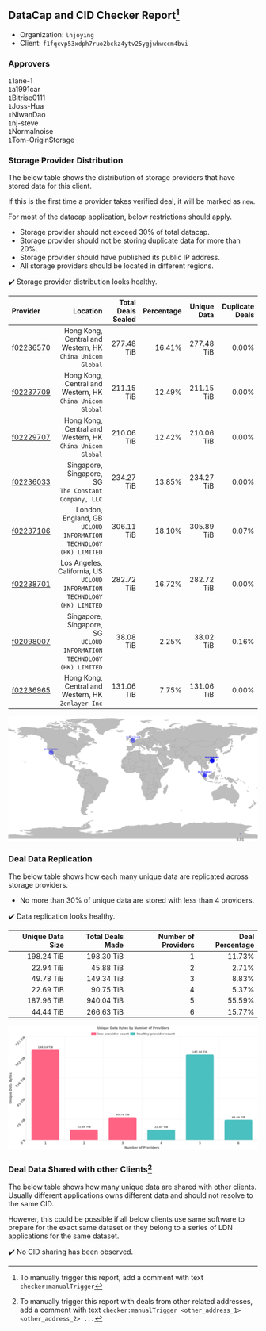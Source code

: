 ## DataCap and CID Checker Report[^1]
 - Organization: `lnjoying`
 - Client: `f1fqcvp53xdph7ruo2bckz4ytv25ygjwhwccm4bvi`
### Approvers
`1`1ane-1<br/>`1`a1991car<br/>`1`Bitrise0111<br/>`1`Joss-Hua<br/>`1`NiwanDao<br/>`1`nj-steve<br/>`1`Normalnoise<br/>`1`Tom-OriginStorage

### Storage Provider Distribution
The below table shows the distribution of storage providers that have stored data for this client.

If this is the first time a provider takes verified deal, it will be marked as `new`.

For most of the datacap application, below restrictions should apply.
 - Storage provider should not exceed 30% of total datacap.
 - Storage provider should not be storing duplicate data for more than 20%.
 - Storage provider should have published its public IP address.
 - All storage providers should be located in different regions.

✔️ Storage provider distribution looks healthy.

| Provider                                              |                                                                     Location | Total Deals Sealed | Percentage | Unique Data | Duplicate Deals |
| :---------------------------------------------------- | ---------------------------------------------------------------------------: | -----------------: | ---------: | ----------: | --------------: |
| [f02236570](https://filfox.info/en/address/f02236570) |                 Hong Kong, Central and Western, HK<br/>`China Unicom Global` |         277.48 TiB |     16.41% |  277.48 TiB |           0.00% |
| [f02237709](https://filfox.info/en/address/f02237709) |                 Hong Kong, Central and Western, HK<br/>`China Unicom Global` |         211.15 TiB |     12.49% |  211.15 TiB |           0.00% |
| [f02229707](https://filfox.info/en/address/f02229707) |                 Hong Kong, Central and Western, HK<br/>`China Unicom Global` |         210.06 TiB |     12.42% |  210.06 TiB |           0.00% |
| [f02236033](https://filfox.info/en/address/f02236033) |                     Singapore, Singapore, SG<br/>`The Constant Company, LLC` |         234.27 TiB |     13.85% |  234.27 TiB |           0.00% |
| [f02237106](https://filfox.info/en/address/f02237106) |         London, England, GB<br/>`UCLOUD INFORMATION TECHNOLOGY (HK) LIMITED` |         306.11 TiB |     18.10% |  305.89 TiB |           0.07% |
| [f02238701](https://filfox.info/en/address/f02238701) | Los Angeles, California, US<br/>`UCLOUD INFORMATION TECHNOLOGY (HK) LIMITED` |         282.72 TiB |     16.72% |  282.72 TiB |           0.00% |
| [f02098007](https://filfox.info/en/address/f02098007) |    Singapore, Singapore, SG<br/>`UCLOUD INFORMATION TECHNOLOGY (HK) LIMITED` |          38.08 TiB |      2.25% |   38.02 TiB |           0.16% |
| [f02236965](https://filfox.info/en/address/f02236965) |                        Hong Kong, Central and Western, HK<br/>`Zenlayer Inc` |         131.06 TiB |      7.75% |  131.06 TiB |           0.00% |

<img src="https://raw.githubusercontent.com/data-preservation-programs/filplus-checker-assets/main/filecoin-project/filecoin-plus-large-datasets/issues/1834/1695626422845.png"/>

### Deal Data Replication
The below table shows how each many unique data are replicated across storage providers.

- No more than 30% of unique data are stored with less than 4 providers.

✔️ Data replication looks healthy.

| Unique Data Size | Total Deals Made | Number of Providers | Deal Percentage |
| ---------------: | ---------------: | ------------------: | --------------: |
|       198.24 TiB |       198.30 TiB |                   1 |          11.73% |
|        22.94 TiB |        45.88 TiB |                   2 |           2.71% |
|        49.78 TiB |       149.34 TiB |                   3 |           8.83% |
|        22.69 TiB |        90.75 TiB |                   4 |           5.37% |
|       187.96 TiB |       940.04 TiB |                   5 |          55.59% |
|        44.44 TiB |       266.63 TiB |                   6 |          15.77% |

<img src="https://raw.githubusercontent.com/data-preservation-programs/filplus-checker-assets/main/filecoin-project/filecoin-plus-large-datasets/issues/1834/1695626424167.png"/>

### Deal Data Shared with other Clients[^3]
The below table shows how many unique data are shared with other clients.
Usually different applications owns different data and should not resolve to the same CID.

However, this could be possible if all below clients use same software to prepare for the exact same dataset or they belong to a series of LDN applications for the same dataset.

✔️ No CID sharing has been observed.

[^1]: To manually trigger this report, add a comment with text `checker:manualTrigger`

[^2]: Deals from those addresses are combined into this report as they are specified with `checker:manualTrigger`

[^3]: To manually trigger this report with deals from other related addresses, add a comment with text `checker:manualTrigger <other_address_1> <other_address_2> ...`
